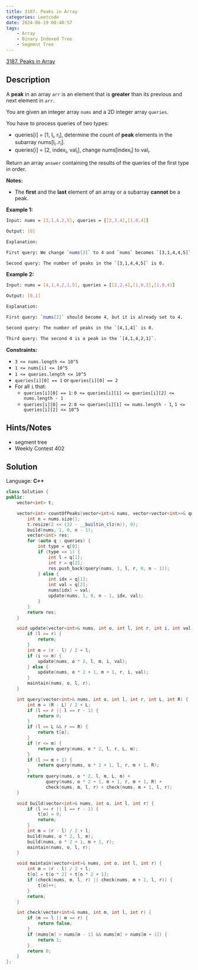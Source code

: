 ```yaml
---
title: 3187. Peaks in Array
categories: Leetcode
date: 2024-06-19 00:40:57
tags:
    - Array
    - Binary Indexed Tree
    - Segment Tree
---
```


[3187. Peaks in Array](https://leetcode.com/problems/peaks-in-array/description/)

## Description

A **peak**  in an array `arr` is an element that is **greater**  than its previous and next element in `arr`.

You are given an integer array `nums` and a 2D integer array `queries`.

You have to process queries of two types:

- queries[i] = [1, l<sub>i</sub>, r<sub>i</sub>], determine the count of **peak**  elements in the subarray nums[l<sub>i</sub>..r<sub>i</sub>].
- queries[i] = [2, index<sub>i</sub>, val<sub>i</sub>], change nums[index<sub>i</sub>] to val<sub>i</sub>.

Return an array `answer` containing the results of the queries of the first type in order.

**Notes:**

- The **first** and the **last** element of an array or a subarray **cannot** be a peak.

**Example 1:**

```bash
Input: nums = [3,1,4,2,5], queries = [[2,3,4],[1,0,4]]

Output: [0]

Explanation:

First query: We change `nums[3]` to 4 and `nums` becomes `[3,1,4,4,5]`.

Second query: The number of peaks in the `[3,1,4,4,5]` is 0.
```

**Example 2:**

```bash
Input: nums = [4,1,4,2,1,5], queries = [[2,2,4],[1,0,2],[1,0,4]]

Output: [0,1]

Explanation:

First query: `nums[2]` should become 4, but it is already set to 4.

Second query: The number of peaks in the `[4,1,4]` is 0.

Third query: The second 4 is a peak in the `[4,1,4,2,1]`.
```

**Constraints:**

- `3 <= nums.length <= 10^5`
- `1 <= nums[i] <= 10^5`
- `1 <= queries.length <= 10^5`
- `queries[i][0] == 1` or `queries[i][0] == 2`
- For all `i` that:
  - `queries[i][0] == 1`: `0 <= queries[i][1] <= queries[i][2] <= nums.length - 1`
  - `queries[i][0] == 2`: `0 <= queries[i][1] <= nums.length - 1`, `1 <= queries[i][2] <= 10^5`

## Hints/Notes

- segment tree
- Weekly Contest 402

## Solution

Language: **C++**

```C++
class Solution {
public:
    vector<int> t;

    vector<int> countOfPeaks(vector<int>& nums, vector<vector<int>>& queries) {
        int n = nums.size();
        t.resize(2 << (32 - __builtin_clz(n)), 0);
        build(nums, 1, 0, n - 1);
        vector<int> res;
        for (auto q : queries) {
            int type = q[0];
            if (type == 1) {
                int l = q[1];
                int r = q[2];
                res.push_back(query(nums, 1, l, r, 0, n - 1));
            } else {
                int idx = q[1];
                int val = q[2];
                nums[idx] = val;
                update(nums, 1, 0, n - 1, idx, val);
            }
        }
        return res;
    }

    void update(vector<int>& nums, int o, int l, int r, int i, int val) {
        if (l == r) {
            return;
        }
        int m = (r - l) / 2 + l;
        if (i <= m) {
            update(nums, o * 2, l, m, i, val);
        } else {
            update(nums, o * 2 + 1, m + 1, r, i, val);
        }
        maintain(nums, o, l, r);
    }

    int query(vector<int>& nums, int o, int l, int r, int L, int R) {
        int m = (R - L) / 2 + L;
        if (l == r || l == r - 1) {
            return 0;
        }
        if (l == L && r == R) {
            return t[o];
        }
        if (r <= m) {
            return query(nums, o * 2, l, r, L, m);
        }
        if (l >= m + 1) {
            return query(nums, o * 2 + 1, l, r, m + 1, R);
        }
        return query(nums, o * 2, l, m, L, m) +
               query(nums, o * 2 + 1, m + 1, r, m + 1, R) +
               check(nums, m, l, r) + check(nums, m + 1, l, r);
    }

    void build(vector<int>& nums, int o, int l, int r) {
        if (l == r || l == r - 1) {
            t[o] = 0;
            return;
        }
        int m = (r - l) / 2 + l;
        build(nums, o * 2, l, m);
        build(nums, o * 2 + 1, m + 1, r);
        maintain(nums, o, l, r);
    }

    void maintain(vector<int>& nums, int o, int l, int r) {
        int m = (r - l) / 2 + l;
        t[o] = t[o * 2] + t[o * 2 + 1];
        if (check(nums, m, l, r) || check(nums, m + 1, l, r)) {
            t[o]++;
        }
        return;
    }

    int check(vector<int>& nums, int m, int l, int r) {
        if (m == l || m == r) {
            return false;
        }
        if (nums[m] > nums[m - 1] && nums[m] > nums[m + 1]) {
            return 1;
        }
        return 0;
    }
};
```
